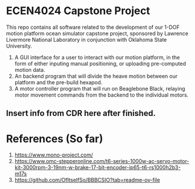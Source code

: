 # ECEN4024 Capstone Project

This repo contains all software related to the development of our 1-DOF motion platform ocean simulator capstone project, sponsored by Lawrence Livermore National Laboratory in conjunction with Oklahoma State University.

1. A GUI interface for a user to interact with our motion platform, in the form of either inputing manual positioning, or uploading pre-computed motion data.
2. An backend program that will divide the heave motion between our platform and the pre-build hexapod.
3. A motor controller program that will run on Beaglebone Black, relaying motor movement commands from the backend to the individual motors.

Insert info from CDR here after finished.
---

# References (So far)

1. https://www.mono-project.com/
2. https://www.omc-stepperonline.com/t6-series-1000w-ac-servo-motor-kit-3000rpm-3-19nm-w-brake-17-bit-encoder-ip65-t6-rs1000h2b3-m17s
3. https://github.com/OfItselfSo/BBBCSIO?tab=readme-ov-file
